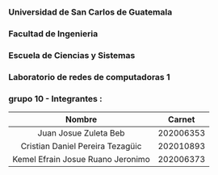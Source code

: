 ### Universidad de San Carlos de Guatemala
### Facultad de Ingenieria
### Escuela de Ciencias y Sistemas
### Laboratorio de redes de computadoras 1 

### grupo 10  - Integrantes  :

| Nombre           | Carnet       |
|:----------------:|:------------:|
|Juan Josue Zuleta Beb | 202006353 |
|Cristian Daniel Pereira Tezagüic | 202010893 |
|Kemel Efrain Josue Ruano Jeronimo | 202006373 |
